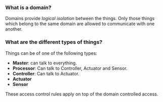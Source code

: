 ### What is a domain?

Domains provide *logical isolation* between the things. Only those things which belong to the same domain are allowed to communicate with one another.

### What are the different types of things?

Things can be of one of the following types:

- **Master**: can talk to everything.
- **Processor**: Can talk to Controller, Actuator and Sensor.
- **Controller**: Can talk to Actuator.
- **Actuator**
- **Sensor**

These access control rules apply on top of the domain controlled access.